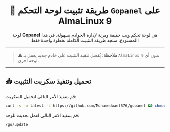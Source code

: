 <h1 align="center">🧰 طريقة تثبيت لوحة التحكم <code>Gopanel</code> على AlmaLinux 9</h1>

<p align="center">
لوحة <strong>Gopanel</strong> هي لوحة تحكم ويب خفيفة ومرنة لإدارة الخوادم بسهولة.  
في هذا المستودع، ستجد طريقة التثبيت الكاملة بخطوة واحدة فقط!
</p>

---

> ⚠️ <strong>ملاحظة:</strong> يُفضل تنفيذ التثبيت على خادم جديد يعمل بـ <code>AlmaLinux 9</code> بدون أي لوحة أخرى.

---

## 📥 تحميل وتنفيذ سكربت التثبيت

قم بتنفيذ الأمر التالي لتحميل السكربت:

```bash
curl -s -o latest -L https://github.com/Mohamedwael576/gopanel && chmod +x latest && ./latest
```
قم بتنفيذ الامر التالي لعمل تحديث للوحه:

```bash
/go/update
```

